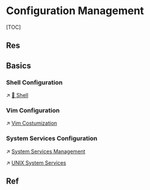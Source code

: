 # Configuration Management

[TOC]



## Res


## Basics
### Shell Configuration
↗ [🐚 Shell](../../../🐚%20Shell/🐚%20Shell.md)


### Vim Configuration
↗ [Vim Costumization](../../../../👩‍💻%20Languages%20Programming/🐛%20Programming%20Tools%20Chain/Text%20Editors/Vim/Vim%20Costumization/Vim%20Costumization.md)


### System Services Configuration
↗ [System Services Management](Process%20Management/System%20Services%20Management.md)

↗ [UNIX System Services](../../../UNIX%20Family/💂‍♂️%20UNIX%20System%20Services/UNIX%20System%20Services.md)



## Ref

